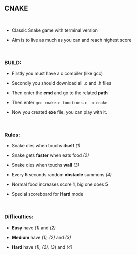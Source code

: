 
##  **CNAKE**
&nbsp;
- Classic Snake game with terminal version

- Aim is to live as much as you can and reach highest score

&nbsp;
### **BUILD:**

- Firstly you must have a c compiler (like gcc)

- Secondly you should download all .c and .h files

- Then enter the **cmd** and go to the related **path**

- Then enter ```gcc cnake.c functions.c -o cnake``` 

- Now you created **exe** file, you can play with it.

&nbsp;
### **Rules:**

- Snake dies when touchs **itself** *(1)*

- Snake gets **faster** when eats food *(2)*

- Snake dies when touchs **wall** *(3)*

- Every **5** seconds random **obstacle** summons *(4)*

- Normal food increases score **1**, big one does **5**

- Special scoreboard for **Hard** mode


&nbsp;
### **Difficulties:**

- **Easy** have *(1)* and *(2)*

- **Medium** have *(1), (2)* and *(3)*

- **Hard** have *(1), (2), (3*) and *(4)*
